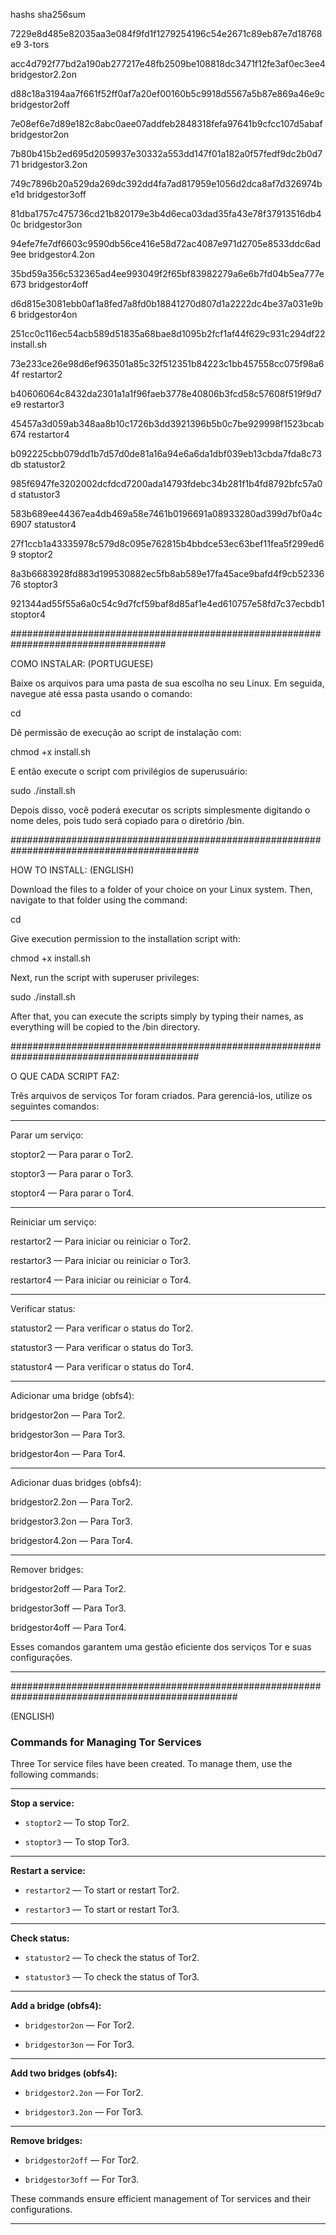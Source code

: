hashs sha256sum

7229e8d485e82035aa3e084f9fd1f1279254196c54e2671c89eb87e7d18768e9  3-tors

acc4d792f77bd2a190ab277217e48fb2509be108818dc3471f12fe3af0ec3ee4  bridgestor2.2on

d88c18a3194aa7f661f52ff0af7a20ef00160b5c9918d5567a5b87e869a46e9c  bridgestor2off

7e08ef6e7d89e182c8abc0aee07addfeb2848318fefa97641b9cfcc107d5abaf  bridgestor2on

7b80b415b2ed695d2059937e30332a553dd147f01a182a0f57fedf9dc2b0d771  bridgestor3.2on

749c7896b20a529da269dc392dd4fa7ad817959e1056d2dca8af7d326974be1d  bridgestor3off

81dba1757c475736cd21b820179e3b4d6eca03dad35fa43e78f37913516db40c  bridgestor3on

94efe7fe7df6603c9590db56ce416e58d72ac4087e971d2705e8533ddc6ad9ee  bridgestor4.2on

35bd59a356c532365ad4ee993049f2f65bf83982279a6e6b7fd04b5ea777e673  bridgestor4off

d6d815e3081ebb0af1a8fed7a8fd0b18841270d807d1a2222dc4be37a031e9b6  bridgestor4on

251cc0c116ec54acb589d51835a68bae8d1095b2fcf1af44f629c931c294df22  install.sh

73e233ce26e98d6ef963501a85c32f512351b84223c1bb457558cc075f98a64f  restartor2

b40606064c8432da2301a1a1f96faeb3778e40806b3fcd58c57608f519f9d7e9  restartor3

45457a3d059ab348aa8b10c1726b3dd3921396b5b0c7be929998f1523bcab674  restartor4

b092225cbb079dd1b7d57d0de81a16a94e6a6da1dbf039eb13cbda7fda8c73db  statustor2

985f6947fe3202002dcfdcd7200ada14793fdebc34b281f1b4fd8792bfc57a0d  statustor3

583b689ee44367ea4db469a58e7461b0196691a08933280ad399d7bf0a4c6907  statustor4

27f1ccb1a43335978c579d8c095e762815b4bbdce53ec63bef11fea5f299ed69  stoptor2

8a3b6683928fd883d199530882ec5fb8ab589e17fa45ace9bafd4f9cb5233676  stoptor3

921344ad55f55a6a0c54c9d7fcf59baf8d85af1e4ed610757e58fd7c37ecbdb1  stoptor4


####################################################################################

COMO INSTALAR: (PORTUGUESE)

Baixe os arquivos para uma pasta de sua escolha no seu Linux. Em seguida, navegue até essa pasta usando o comando:


cd <pasta>


Dê permissão de execução ao script de instalação com:


chmod +x install.sh


E então execute o script com privilégios de superusuário:


sudo ./install.sh


Depois disso, você poderá executar os scripts simplesmente digitando o nome deles, pois tudo será copiado para o diretório /bin.


##########################################################################################

HOW TO INSTALL: (ENGLISH)

Download the files to a folder of your choice on your Linux system. Then, navigate to that folder using the command:

cd <folder>

Give execution permission to the installation script with:

chmod +x install.sh

Next, run the script with superuser privileges:

sudo ./install.sh

After that, you can execute the scripts simply by typing their names, as everything will be copied to the /bin directory.

##########################################################################################

O QUE CADA SCRIPT FAZ:

Três arquivos de serviços Tor foram criados. Para gerenciá-los, utilize os seguintes comandos:

**********************************************

Parar um serviço:

stoptor2 — Para parar o Tor2.

stoptor3 — Para parar o Tor3.

stoptor4 — Para parar o Tor4.

**********************************************

Reiniciar um serviço:


restartor2 — Para iniciar ou reiniciar o Tor2.

restartor3 — Para iniciar ou reiniciar o Tor3.

restartor4 — Para iniciar ou reiniciar o Tor4.

**********************************************

Verificar status:


statustor2 — Para verificar o status do Tor2.

statustor3 — Para verificar o status do Tor3.

statustor4 — Para verificar o status do Tor4.

**********************************************

Adicionar uma bridge (obfs4):

bridgestor2on — Para Tor2.

bridgestor3on — Para Tor3.

bridgestor4on — Para Tor4.


**********************************************


Adicionar duas bridges (obfs4):

bridgestor2.2on — Para Tor2.

bridgestor3.2on — Para Tor3.

bridgestor4.2on — Para Tor4.

**********************************************

Remover bridges:


bridgestor2off — Para Tor2.

bridgestor3off — Para Tor3.

bridgestor4off — Para Tor4.

Esses comandos garantem uma gestão eficiente dos serviços Tor e suas configurações.


**********************************************

#################################################################################################

(ENGLISH)

### Commands for Managing Tor Services

Three Tor service files have been created. To manage them, use the following commands:

**********************************************

**Stop a service:**

- `stoptor2` — To stop Tor2.

- `stoptor3` — To stop Tor3.

**********************************************

**Restart a service:**

- `restartor2` — To start or restart Tor2.

- `restartor3` — To start or restart Tor3.

**********************************************

**Check status:**

- `statustor2` — To check the status of Tor2.

- `statustor3` — To check the status of Tor3.

**********************************************

**Add a bridge (obfs4):**

- `bridgestor2on` — For Tor2.

- `bridgestor3on` — For Tor3.

**********************************************

**Add two bridges (obfs4):**

- `bridgestor2.2on` — For Tor2.

- `bridgestor3.2on` — For Tor3.

**********************************************

**Remove bridges:**

- `bridgestor2off` — For Tor2.

- `bridgestor3off` — For Tor3.

These commands ensure efficient management of Tor services and their configurations.

**********************************************








